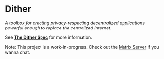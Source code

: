# Dither

*A toolbox for creating privacy-respecting decentralized applications powerful enough to replace the centralized Internet.*

See [**The Dither Spec**](https://dither.link/docs/dither.html) for more information.

Note: This project is a work-in-progress. Check out the [Matrix Server](https://matrix.to/#/#dither:matrix.org) if you wanna chat.